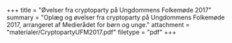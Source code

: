 +++
title = "Øvelser fra cryptoparty på Ungdommens Folkemøde 2017"
summary = "Oplæg og øvelser fra cryptoparty på Ungdommens Folkemøde 2017, arrangeret af Medierådet for børn og unge."
attachment = "materialer/CryptopartyUFM2017.pdf"
filetype = "pdf"
+++
